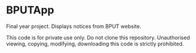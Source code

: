 BPUTApp
=======

Final year project. Displays notices from BPUT website.

This code is for private use only. Do not clone this repository. Unauthorised viewing, copying, modifying, downloading this
code is strictly prohibited.
